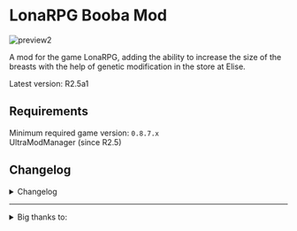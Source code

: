# LonaRPG Booba Mod

![preview2](https://github.com/Sawapine/LonaRPG_Booba/assets/106891482/5b020f92-2d0d-4f4e-8fd2-5fca3bf00343)

A mod for the game LonaRPG, adding the ability to increase the size of the breasts with the help of genetic modification in the store at Elise.

Latest version: R2.5a1

## Requirements

Minimum required game version: `0.8.7.x`<br/>
UltraModManager (since R2.5)

## Changelog

<details>
<summary>Changelog</summary>

- 02.06: Added support (partial) for Dancer outfit.
  
- 04.06:

Fixed some color issues and adjusted the wound sprites.

Added support for dark nipple areolas and made other minor changes.
- R2: corrected the sprites of `AdvMid` to ensure proper display when the color palette is modified.
- R2.2: minor cosmetic changes+fixes to the default clothing and body.
- added `PaletteMover.rb` script that copies the necessary .json files with palette parameter settings to PaletteChanger folder, enabling color changes to affect the displayed belly as shown above.
It also generates corresponding .bat file, which can be used to quickly delete these .json files if needed.
- R2.3: Added support for `WarBoss Rapeloop` sprites.
- R2.3.1-pre1: Quick Fix sprite coordinates after 0.8.7.0 update.
- R2.3.1: Added support (partial) for `pose` outfits.

- R2.4:
  
  Added support (partial) for `Footman outfit`.
  
  Provided deeper compatibility for UltraModManager (UMM).
  
  Made some tweaks to the code related to PaletteChanger.

  Added experimental items to Gynecologist.

- R2.5a1

Redesigned the 'image delivery' method to be more immersive. Lona's breasts can now be enlarged after certain conditions are met.

Expanded the functionality of Elise's experimental items.

Starting with this version the mod requires `UltraModManager` (UMM) for the scripts to work correctly.

</details>

<hr/>

<details>
<summary>Big thanks to:</summary>

- `@HY` from arca.live for Base body sprites set and `Hunter outfit`.
- `@카나리아` for Pose_Replacer script.
- `UltraRev` for bringing huge chunk of immersion to the mod by reimagining the code responsible for 'image delivery' and providing full support for UMM.
- `Ricordi` for for continuing @HY's work on sprite redrawing and other visual stuff.

</details>

